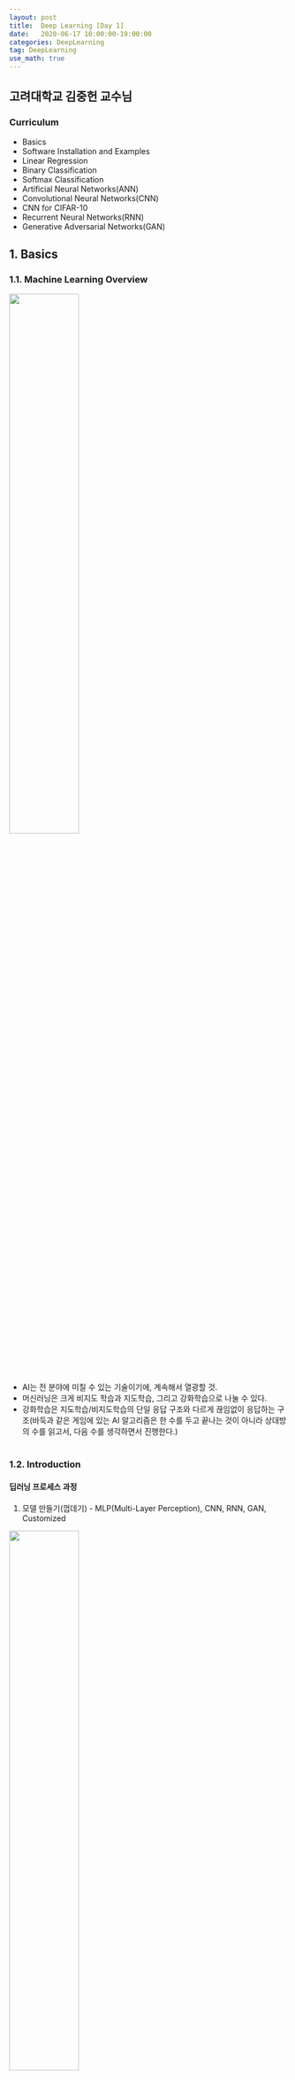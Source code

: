 ```yaml
---
layout: post
title:  Deep Learning [Day 1]
date:   2020-06-17 10:00:00-19:00:00
categories: DeepLearning
tag: DeepLearning
use_math: true
---
```


## 고려대학교 김중헌 교수님
### Curriculum
- Basics
- Software Installation and Examples
- Linear Regression
- Binary Classification
- Softmax Classification
- Artificial Neural Networks(ANN)
- Convolutional Neural Networks(CNN)
- CNN for CIFAR-10
- Recurrent Neural Networks(RNN)
- Generative Adversarial Networks(GAN)

## 1. Basics
### 1.1. Machine Learning Overview
<img src="/assets/images/deeplearning/1.PNG" width="50%"><br>

- AI는 전 분야에 미칠 수 있는 기술이기에, 계속해서 열광할 것.
- 머신러닝은 크게 비지도 학습과 지도학습, 그리고 강화학습으로 나눌 수 있다.
- 강화학습은 지도학습/비지도학습의 단일 응답 구조와 다르게 끊임없이 응답하는 구조(바둑과 같은 게임에 있는 AI 알고리즘은 한 수를 두고 끝나는 것이 아니라 상대방의 수를 읽고서, 다음 수를 생각하면서 진행한다.)
<br><br>

### 1.2. Introduction
#### 딥러닝 프로세스 과정

1) 모델 만들기(껍데기) - MLP(Multi-Layer Perception), CNN, RNN, GAN, Customized

<img src="/assets/images/deeplearning/2.PNG" width="50%"><br>

 > input(5개의 유닛) -> 4개의 히든레이어 + 7개의 유닛 -> output(4개의 유닛)

2) 훈련하기 - 입력된 데이터를 레이블링할 수 있도록

<img src="/assets/images/deeplearning/3.PNG" width="50%"><br>

3) 테스팅/추론 - 현실의 row 데이터를 테스팅하여 결과물이 유의미하도록

<img src="/assets/images/deeplearning/4.PNG" width="50%"><br>

※ 딥러닝 과정에서 발생되는 문제

  **Overfitting**
  - 2단계에서 발생되는 문제로, 데이터가 충분하지 않은 경우 발생한다.  
  - 훈련 결과는 엄청 높게 나왔는데, 테스트 결과는 엄청 낮은 것을 과적합 문제라 한다.  
  - 예를 들어, 침대를 팔고 싶어서 데이터를 수집하고자 하는데, 나의 잠자리 유형에만 특화된 침대만을 학습시키면 훈련은 잘 나올지 몰라도, 다른 사람들의 잠자리 유형에 맞지 않는 침대가 나올 수 있다.
  - 더 많은 훈련 데이터가 필요하다!

#### 딥러닝에서 두 가지 주요 모델(CNN, RNN)

  **CNN(Convolutional Neural Network)**
  
  <img src="/assets/images/deeplearning/5.jpeg" width="50%"><br>
  
  - 기존의 딥러닝은 1차원 구조만 입력이 가능하지만 많은 응용 분야에서 입력은 다차원이 필요했다. CNN은 2차원 구조(이미지), 3차원 구조(영상)을 훈련시킬 수 있다.
  - 주로 시각 정보 학습에 사용한다.

  **RNN(Recurrent Neural Network)**
  
  <img src="/assets/images/deeplearning/6.PNG" width="50%"><br>
  
  - 기존의 신경망 아키텍처에는 시간의 개념을 사용할 방법이 없었다. 이러한 시계열 데이터를 학습시킬 수 있는 모델이 주로 LSTM 및 GRU이다.
  - 주로 시계열 정보 학습에 사용한다.
<br><br>

## 2. Linear Regression
### 2.1. Linear Regression Theory

- regression은 예측하는 것을 목표로 한다.
- linear model은 흔히 직선 방정식을 생각하면 된다. 이 linear model은 통계학에서는 가설(hypothesis)이라고 부른다.  

<img src="/assets/images/deeplearning/7.PNG" width="50%"><br>

- 위의 사진과 같이 3개의 직선 중 어느 직선이 가장 좋아보일까? 아마도, 예측 측면이나 분류 측면 모두 가운데 파란색 선이 가장 좋아보인다고 할 수 있을 것이다.
- 따라서 우리는 파란색 선과 같이 점과 직선 사이의 거리가 최소한이 되는 새로운 직선을 계속해서 만들어내야 한다.

<img src="/assets/images/deeplearning/8.PNG" width="50%"><br>

- 위의 사진과 같이 점과 직선 사이의 거리는 오차(cost, 비용)라고 할 수 있으며, 비용 또는 손실함수로 만들 수 있다.

<img src="/assets/images/deeplearning/9.PNG" width="50%"><br>

- 이러한 비용함수는 실제값과 예측값의 차이를 제곱(음수가 될 수 있기 때문에, 어차피 우리는 그 차이만을 보는 것이기 때문에 제곱을 해도 상관없다.)하여 평균을 내주면 만들 수 있다.
- 따라서 비용함수는 2차 방정식 형태의 곡선이 만들어진다.

<img src="/assets/images/deeplearning/10.PNG" width="50%"><br>

- 고등수학을 배웠다면 쉽게 이해할 수 있겠지만, 2차 방정식을 미분하게 되면 1차 방정식의 직선이 된다. 이 직선은 gradient(기울기)라고 하며, 오차값이 된다. 따라서 우리는 오차를 최대한 줄이기 위해서 기울기가 0이 되도록 만들어야 하는데, 위의 사진과 같이 점점 기울기의 크기가 작아지도록 만드는 것을 **Gradient Descent Method(경사하강법)** 라고 한다.
 
- 경사하강법 과정 중에서 기울기가 작아지도록 만들 때, 필요한 것이 learning rate이다. 한 번 학습할 때 얼마만큼 학습해야 하는지의 학습 양을 의미하며, learning rate를 적절하게 조정해줘야 모델의 학습이 잘 될 수 있다.
- learning rate가 크다는 것은 경사하강을 할 때 step이 크다는 것이다. step이 크면 왔다갔다 하거나, 위로 튕겨 올라가버릴 수 있다. 이는 학습이 이루어지지 않으며, 쓰레기값이 나올 수 있다. 또한, 이러한 현상을 overshooting이라고 한다.
- learning rate가 작다는 것은 경사하강을 할 때 step이 작다는 것이다. step이 작으면 너무 천천히 내려가기 때문에 시간이 다해 최저점이 아님에도 불구하고 멈추어 버린다.
- 이러한 현상들을 피하기 위해서는 cost함수를 출력해보고 작은값으로 변화하고 있다면 learning rate를 증가시켜보면서 관측해야 한다.

  **Multi-Variable Linear Regression**

<img src="/assets/images/deeplearning/11.PNG" width="50%"><br>

  - 다중 변수로 linear model을 만들기 위한 방정식과 비용함수를 만들 수 있는데, 방정식에서 더욱 깔끔하게 나타낼 수 있도록 선형대수인 행렬을 사용한다.
<br><br>

### 2.2. Linear Regression Implementation

시간 당 공부양, 족보 사용 여부 등등의 변수
각 변수마다 가중치(weight)가 있음

<br><br>

## 3. Binary Classification
### 3.1. Binary Classification Theory

- classification은 분류하는 것을 목표로 한다.
- Binary classification은 0 또는 1로만 나누어지는 것으로, 스팸 메일인지(1) 아닌지(0)와 같은 예시를 들 수 있다.
- Binary classification은 기본적으로 Linear regression의 H(x) = Wx + b와 같은 1차 방정식을 따르면서, 0과 1의 분류를 하는 기준이 있다. 이러한 기준을 bias라고 하며, 이는 문제에 따라 바뀌기 때문에 Logistic/sigmoid function을 사용한다.

<img src="/assets/images/deeplearning/12.PNG" width="50%"><br>

- 그렇다면, 왜 시그모이드 함수를 사용하는지를 알아보자. 0 또는 1과 같이 데이터를 분류하기 위해선 단순 직선의 방정식은 사용하기가 어렵다. 왜냐하면, 현재 데이터의 분포에 따라 직선으로 나누었다고 하더라도, 새로운 데이터의 값이 어디에 위치하는지에 따라 또 다시 새로운 모델이 필요하기 때문이다. 따라서 계속해서 모델의 변화를 만들어주는 것이 아닌, 시그모이드 함수를 만들어서 0과 1로 분류하게 한다.

- 변수가 1개인 선형 방정식은 목표가 실수값 예측이기 때문에 선형함수 y = Wx + b를 이용하여 예측한다(예측 변수의 수가 하나인 경우). 하지만 binary classification에서는 목표값이 0 또는 1이기 때문에 y = Wx + b를 이용해서 분류하는 것은 의미가 없다고 앞서 언급했다. 그래서 확률(Probability)을 이용하는데 다음과 같이 정의 된다. 

<img src="/assets/images/deeplearning/13.PNG" width="50%"><br>

- 확률 p의 범위가 (0, 1)이라면, Odds(p)의 범위는 (0, $$\infty$$)가 된다. 이를 로그함수를 취하면 범위가 ($$-\infty$$, $$\infty$$)가 된다. 즉, 범위가 실수 전체가 되어 분석을 하는 것이 의미가 있다.

<img src="/assets/images/deeplearning/14.PNG" width="50%"><br>

- 다시 위의 식을 p로 정리하면 다음과 같은 함수를 얻을 수 있고, 이 함수을 시그모이드라 한다.

<img src="/assets/images/deeplearning/15.PNG" width="50%"><br>

- 따라서 binaray classification의 logistic model은 다음과 같다.

<img src="/assets/images/deeplearning/16.PNG" width="50%"><br>

- 기존의 linear regression model에서 새로운 모델로 바뀌었으니, 당연히 그에 따른 비용함수도 새롭게 맞춰줘야 한다. 시그모이드 함수는 linear 모델과 다르게 비용함수를 구하기 위해 제곱해서 평균을 해도 분모가 더욱 커지게 되어 곡선이 나올수가 없다. 따라서 다음과 같은 비용함수를 만들어준다.

<img src="/assets/images/deeplearning/17.PNG" width="50%"><br>

- H(x)는 일차 방정식이고 y는 목표값으로, y와 H(x)의 값에 따라 비용이 달라진다. 아래의 그림과 같이 y와 H(x)의 값이 같을 경우에(실제값과 예측값이 정확할 때)만 cost가 0이 되고, 다를 경우에는 무한대 값이 나온다.

<img src="/assets/images/deeplearning/18.PNG" width="50%"><br>

<img src="/assets/images/deeplearning/19.PNG" width="50%"><br>

- 이와 같은 로그 기반으로 이루어진 함수를 엔트로피 함수라고 한다. 추가적으로 설명하자면, 엔트로피는 불확실성을 나타내며, 어떤 데이터가 나올지 예측하기가 어렵다는 것이다. 즉, 엔트로피가 높다는 것은 정보가 너무 많아서 계산해야 할 확률이 더 많아지기 때문에 예측이 더욱 어려워진다는 것이다.

- 예시로, 동전 던지기와 주사위 던지기가 있다고 하자. 동전 던지기에서 앞/뒷면이 나올 확률은 각각 1/2이지만, 주사위 던지기에서는 각각의 숫자가 나올 확률이 1/6이다(이론적인 확률). 이를 위와 같이 로그함수를 만들어주면, 동전의 엔트로피 값은 약 0.693, 주사위의 엔트로피 값은 약 1.79로 주사위의 엔트로피 값이 더 높다.

- 이러한 엔트로피 함수를 적용한 비용함수를 좀 더 간결하게 한 줄로 표현하기 위해서 다음과 같이 쓸 수 있다.

<img src="/assets/images/deeplearning/20.PNG" width="50%"><br>
<br><br>

### 3.2. Binary Classification Implementation


<br><br>


## 4. Softmax Classification
### 4.1. Softmax Classification Theory

- binary classification이 0과 1로만 분류를 했다면, softmax classification은 0, 1, 2, 3 등과 같이 다중값을 분류한다(Multinomial Classification이라고도 한다). 

<img src="/assets/images/deeplearning/21.PNG" width="50%"><br>

- 그렇다면 어떤 기준으로 다중 분류를 할 수 있을까? 답은 binary classification을 베이스로 하되, 질문을 여러 번하면 된다. 즉, 아래의 그림에서는 다음과 같이 여러 번 질문을 하며 모델이 학습할 수 있도록 한다.

> A인가 아닌가  
> B인가 아닌가  
> C인가 아닌가  

- 따라서 binary classification과 같이 H(x)를 만들기 위해선, 질문을 3번하게 되면 식이 3개가 나와야 하기 때문에 번거롭다. 이를 하나의 식으로 표현해주기 위해서 선형대수의 행렬을 사용한다.

<img src="/assets/images/deeplearning/22.PNG" width="50%"><br>

- 비용함수의 경우도 각 질문마다의 확률이 나오기 때문에, 이를 One-Hot Encoding 형태로 바꿔준다. 즉, $$A=0.7, B=0.56, C=0.09$$면, 시그모이드 값이 높은 것으로 결정하여, $$A=1, B=0, C=0$$으로 바꿔준다. 이러한 과정이 바로 Softmax 함수라고 한다.

- 다시 정리하자면, binary classification에서 사용한 시그모이드 함수는 입력된 데이터에 대해서 0과 1사이의 값을 출력하여, 해당 값이 둘 중 하나에 속할 확률로 해석할 수 있도록 만들어준다. 예를 들어 0이 정상 메일, 1이 스팸 메일이라고 정의해놓는다면 시그모이드 함수의 0과 1사이의 출력값을 스팸 메일일 확률로 해석할 수 있다. 확률값이 0.5(기준)를 넘으면 1에 더 가까우므로 스팸 메일로 판단하고, 그 반대면 정상 메일로 판단한다.

- 이번에는 softmax classification과 같이 2개 이상의 답을 고른다. 앞에서 나온 시그모이드 함수를 사용한다면, 첫 번째가 정답일 확률은 0.7, 두 번째가 정답일 확률은 0.6, 세 번째가 정답일 확률은 0.4 등과 같은 출력을 얻게된다. 그런데 이 전체 확률의 합계가 1이 되도록 하여 전체 정답지에 걸친 확률로 바꿀 순 없을까? 만약 하나의 샘플 데이터에 대한 예측값으로 모든 가능한 정답지에 대한 정답일 확률의 합이 1이 되도록 구할 수 있다면 3가지 선택지 중 가장 높은 확률을 고르면 될 것이다. 이러한 것이 가능하도록 하는 함수가 Softmax 함수이다.

- Softmax Classification에서 주로 사용하는 비용함수는 Cross-Entropy 함수이다.

<img src="/assets/images/deeplearning/26.PNG" width="50%"><br>

- 위의 그림에서 y는 실제값을 나타내며, k는 클래스의 개수로 정의한다. $$y_j$$는 실제값 One-Hot vector의 j번째 인덱스를 의미하며, $$p_j$$는 샘플 데이터가 j번째 클래스일 확률을 나타낸다. 표기에 따라서 $$\widehat y_j$$로 표현하기도 한다.

<img src="/assets/images/deeplearning/26.PNG" width="50%"><br>

- c를 실제값 One-Hot vector에서 1을 가진 원소의 인덱스라고 한다면, $$p_c = 1$$은 $$\widehat y$$이 y를 정확하게 예측한 경우가 된다. 이를 식에 대입해보면 $$−1log(1) = 0$$이 되기 때문에, 결과적으로 $$\widehat y$$가 y를 정확하게 예측한 경우의 크로스 엔트로피 함수의 값은 0이 된다. 즉, $$−\sideset{_#j=1^#k}\sum(y_j)log(p_j)$$ 값을 최소화하는 방향으로 학습해야 한다.

- 이제 이를 n개의 전체 데이터에 대한 평균을 구한다고 하면, 최종 비용 함수는 다음과 같다.

<img src="/assets/images/deeplearning/27.PNG" width="50%"><br>

- 위의 함수를 좀 더 직관적으로 살펴보면, S를 추정치(예측값)로 하고, L을 실제값으로 하여 다음과 같이 볼 수 있다.

<img src="/assets/images/deeplearning/23.PNG" width="50%"><br>

<img src="/assets/images/deeplearning/24.PNG" width="50%"><br>

<img src="/assets/images/deeplearning/25.PNG" width="50%"><br>

- 크로스엔트로피 함수는 실제값과 예측값이 맞는 경우에는 0으로 수렴하고, 값이 틀릴경우에는 값이 커지기 때문에($$\infty$$), 실제 값과 예측 값의 차이를 줄이기 위한 엔트로피라고 할 수 있다.
<br><br>

### 4.2. Softmax Classification Implementation

W: 4x3, b: 3 -> 15개의 변수를 학습

<br><br>

**※ 정리**

## linear regression
일차식(Wx + b)이 기본 모델이며, 입력값에 대한 추정치에 따른 오차를 구하기 위해 최소자승법(제곱하여 평균)을 이용하고, 구해진 오차를 경사하강법을 통해 줄여나간다.

## binary classification
일차식(Wx + b)에서 단순히 직선그래프가 아니라, 기준이 바뀔 수 있다는 점을 감안하여, 시그모이드 함수로 모델을 만든다. 오차를 구하기 위해 엔트로피 함수를 만들고, 구해진 오차를 경사하강법을 통해 줄여나간다.

## softmax classification
binary classification과 다르게 2개 이상의 값을 분류해야 한다. 소프트맥스 함수로 모델을 만들고, 오차를 구하기 위해 크로스 엔트로피 함수를 만들고, 구해진 오차를 경사하강법을 통해 줄여나간다.
<br><br><br>

## 5. Artificial Neural Networks(ANN)
### 5.1. ANN Theory

[1, 3]으로 들어오지만, 4개의 유닛이 있으므로, [3, 4]

H1: 	W[3, 4]
	b: [4]

[3, 4]로 들어오지만, 4개의 유닛이 있으므로 [4, 4]
H2: 	W: [4, 4]
	b: [4]

출력값을 [1, 1]로 만들어주기 위해 [4, 1]로
O: 	W: [4, 1]
	b: [1]


히든 레이어의 W -> 앞의 레이어와 자신의 레이어의 유닛 곱하기
히든 레이어의 b -> 자신의 유닛




히든 레이어의 유닛을 늘린다는 것은 기준을 세부적으로 더 좁혀주는 것(구체적으로)

조심! 들어오는 사이즈만큼은 히든레이어를 만들어야 함 -> 안그러면 나중에 output layer에서 더 적게 나오게 되어 압축 효과가 생김


너무 히든레이어를 만들면 -> 계속해서 시그모이드 함수를 사용 -> 0과 1의 사이로만 계속해서 출력 -> 값이 사라지는 문제
=> 활성화를 시키면 받은 만큼 보내는 activation(ReLU) 사용

adamoptimizer -> 이미지를 다룰 때 많이 사용되는 법
그 외에는 gradient


MNIST 데이터는 너무 잘되어있기 때문에 압축을 시켜도 성능에 영향 x
















